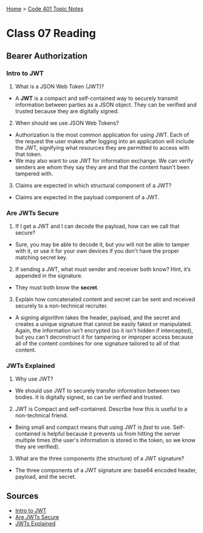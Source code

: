 [Home](../README.md) > [Code 401 Topic Notes](../401topicNotes.md)

# Class 07 Reading

## Bearer Authorization

### Intro to JWT

1. What is a JSON Web Token (JWT)?
  - A **JWT** is a compact and self-contained way to securely transmit information between parties as a JSON object. They can be verified and trusted because they are digitally signed.

2. When should we use JSON Web Tokens?
  - Authorization is the most common application for using JWT. Each of the request the user makes after logging into an application will include the JWT, signifying what resources they are permitted to access with that token.
  - We may also want to use JWT for information exchange. We can verify senders are whom they say they are and that the content hasn't been tampered with.

3. Claims are expected in which structural component of a JWT?
  - Claims are expected in the payload component of a JWT.

### Are JWTs Secure

1. If I get a JWT and I can decode the payload, how can we call that secure?
  - Sure, you may be able to decode it, but you will not be able to tamper with it, or use it for your own devices if you don't have the proper matching secret key.

2. If sending a JWT, what must sender and receiver both know? Hint, it’s appended in the signature.
  - They must both know the **secret**.

3. Explain how concatenated content and secret can be sent and received securely to a non-technical recruiter.
  - A signing algorithm takes the header, payload, and the secret and creates a unique signature that cannot be easily faked or manipulated. Again, the information isn't encrypted (so it isn't hidden if intercepted), but you can't deconstruct it for tampering or improper access because all of the content combines for one signature tailored to all of that content.

### JWTs Explained

1. Why use JWT?
  - We should use JWT to securely transfer information between two bodies. It is digitally signed, so can be verified and trusted.

2. JWT is Compact and self-contained. Describe how this is useful to a non-technical friend.
  - Being small and compact means that using JWT is *fast* to use. Self-contained is helpful because it prevents us from hitting the server multiple times (the user's information is stored in the token, so we know they are verified).

3. What are the three components (the structure) of a JWT signature?
  - The three components of a JWT signature are: base64 encoded header, payload, and the secret.

## Sources

- [Intro to JWT](https://jwt.io/introduction/)
- [Are JWTs Secure](https://stackoverflow.com/questions/27301557/if-you-can-decode-jwt-how-are-they-secure)
- [JWTs Explained](https://www.youtube.com/watch?v=926mknSW9Lo)
